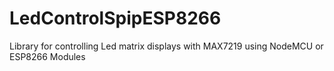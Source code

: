 # LedControlSpipESP8266
Library for controlling Led matrix displays with MAX7219 using NodeMCU or ESP8266 Modules
